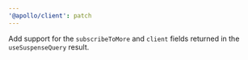 ```yaml
---
'@apollo/client': patch
---
```


Add support for the `subscribeToMore` and `client` fields returned in the `useSuspenseQuery` result.
